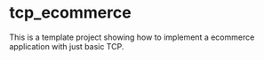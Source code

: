 # tcp_ecommerce
This is a template project showing how to implement a ecommerce application with just basic TCP. 
